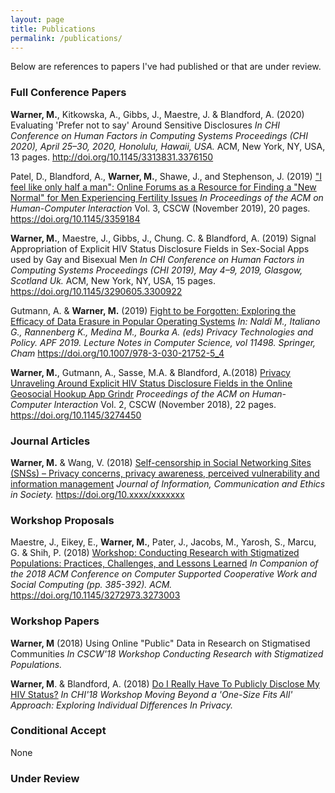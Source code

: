 ```yaml
---
layout: page
title: Publications
permalink: /publications/
---
```


Below are references to papers I've had published or that are under review. 

### Full Conference Papers

<b>Warner, M.</b>, Kitkowska, A., Gibbs, J., Maestre, J. & Blandford, A. (2020) Evaluating 'Prefer not to say' Around Sensitive Disclosures <i>In CHI Conference on Human Factors in Computing Systems Proceedings (CHI 2020), April 25–30, 2020, Honolulu, Hawaii, USA. </i>ACM, New York, NY, USA, 13 pages. <a href="http://doi.org/10.1145/3313831.3376150">http://doi.org/10.1145/3313831.3376150</a>

Patel, D., Blandford, A., <b>Warner, M.</b>, Shawe, J., and Stephenson, J. (2019) <a href="https://doi.org/10.1145/3359184">"I feel like only half a man": Online Forums as a Resource for Finding a "New Normal" for Men Experiencing Fertility Issues</a> <i>In Proceedings of the ACM on Human-Computer Interaction</i> Vol. 3, CSCW (November 2019), 20 pages. <a href="https://doi.org/10.1145/3359184">https://doi.org/10.1145/3359184</a>


<b>Warner, M.</b>, Maestre, J., Gibbs, J., Chung. C. & Blandford, A. (2019) Signal Appropriation of Explicit HIV Status Disclosure Fields in Sex-Social Apps used by Gay and Bisexual Men <i>In CHI Conference on Human Factors in Computing Systems Proceedings (CHI 2019), May 4–9, 2019, Glasgow, Scotland Uk. </i>ACM, New York, NY, USA, 15 pages. <a href="https://doi.org/10.1145/3290605.3300922">https://doi.org/10.1145/3290605.3300922</a>

Gutmann, A. & <b>Warner, M.</b> (2019) <a href="https://doi.org/10.1007/978-3-030-21752-5_4">Fight to be Forgotten: Exploring the Efficacy of Data Erasure in Popular Operating Systems</a> <i>In: Naldi M., Italiano G., Rannenberg K., Medina M., Bourka A. (eds) Privacy Technologies and Policy. APF 2019. Lecture Notes in Computer Science, vol 11498. Springer, Cham</i> <a href="https://doi.org/10.1007/978-3-030-21752-5_4">https://doi.org/10.1007/978-3-030-21752-5_4</a>

<b>Warner, M.</b>, Gutmann, A., Sasse, M.A. & Blandford, A.(2018) <a href="http://discovery.ucl.ac.uk/10056127/1/CSCW18_CR_Unraveling_RPS.pdf">Privacy Unraveling Around Explicit HIV Status Disclosure Fields in the Online Geosocial Hookup App Grindr</a> <i>Proceedings of the ACM on
Human-Computer Interaction</i> Vol. 2, CSCW (November 2018), 22 pages. <a href="https://doi.org/10.1145/3274450">https://doi.org/10.1145/3274450</a>

### Journal Articles
<b>Warner, M.</b> & Wang, V. (2018) <a href="https://www.researchgate.net/profile/Victoria_Wang3/publication/331001047_Self-censorship_in_Social_Networking_Sites_SNSs_-_Privacy_concerns_privacy_awareness_perceived_vulnerability_and_information_management/links/5c91679245851506d71d3e0a/Self-censorship-in-Social-Networking-Sites-SNSs-Privacy-concerns-privacy-awareness-perceived-vulnerability-and-information-management.pdf">Self-censorship in Social Networking Sites (SNSs) – Privacy concerns, privacy awareness, perceived vulnerability and information management</a> <i>Journal of Information, Communication and Ethics in Society.</i> <a href="https://doi.org/10.xxxx/xxxxxxx">https://doi.org/10.xxxx/xxxxxxx</a>

### Workshop Proposals

Maestre, J., Eikey, E., <b>Warner, M.</b>, Pater, J., Jacobs, M., Yarosh, S., Marcu, G. & Shih, P. (2018) <a href="http://discovery.ucl.ac.uk/10062383/1/CSCW2018_Stigma_Workshop_PrePrint.pdf">Workshop: Conducting Research with Stigmatized Populations: Practices, Challenges, and Lessons Learned</a> <i>In Companion of the 2018 ACM Conference on Computer Supported Cooperative Work and Social Computing (pp. 385-392). ACM.</i> <a href="https://doi.org/10.1145/3272973.3273003">https://doi.org/10.1145/3272973.3273003</a>

### Workshop Papers

<b>Warner, M</b> (2018) Using Online "Public" Data in Research on Stigmatised Communities <i>In CSCW'18 Workshop Conducting Research with Stigmatized Populations.</i>

<b>Warner, M</b>. & Blandford, A. (2018) <a href="https://uclic.ucl.ac.uk/publications/1547209">Do I Really Have To Publicly Disclose My HIV Status?</a> <i>In CHI'18 Workshop Moving Beyond a 'One-Size Fits All' Approach: Exploring Individual Differences In Privacy.</i>

### Conditional Accept
None

### Under Review


